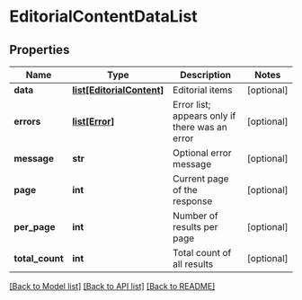 # EditorialContentDataList

## Properties
Name | Type | Description | Notes
------------ | ------------- | ------------- | -------------
**data** | [**list[EditorialContent]**](EditorialContent.md) | Editorial items | [optional] 
**errors** | [**list[Error]**](Error.md) | Error list; appears only if there was an error | [optional] 
**message** | **str** | Optional error message | [optional] 
**page** | **int** | Current page of the response | [optional] 
**per_page** | **int** | Number of results per page | [optional] 
**total_count** | **int** | Total count of all results | [optional] 

[[Back to Model list]](../README.md#documentation-for-models) [[Back to API list]](../README.md#documentation-for-api-endpoints) [[Back to README]](../README.md)

